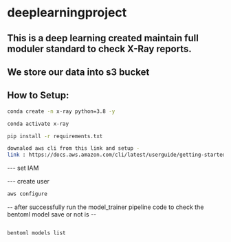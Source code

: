 # deeplearningproject

## This is a deep learning created maintain full moduler standard to check X-Ray reports.

## We store our data into s3 bucket

## How to Setup:

```bash
conda create -n x-ray python=3.8 -y
```

```bash
conda activate x-ray
```

```bash
pip install -r requirements.txt
```

```bash
downalod aws cli from this link and setup - 
link : https://docs.aws.amazon.com/cli/latest/userguide/getting-started-install.html

```

--- set IAM

--- create user

```bash
aws configure

```

-- after successfully run the model_trainer pipeline code to check the bentoml model save or not is -- 

```bash

bentoml models list

```